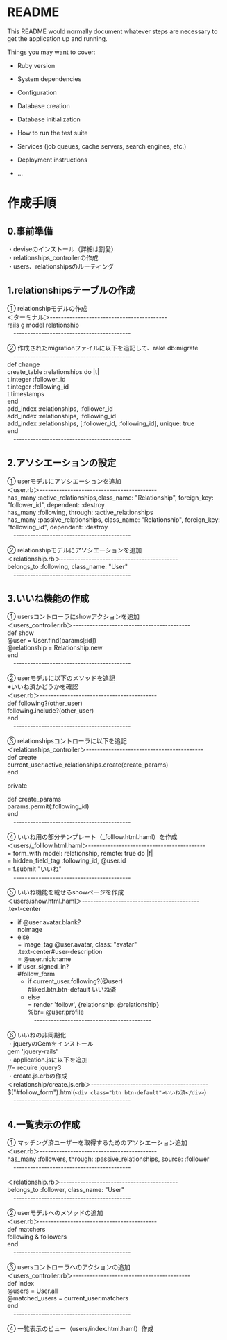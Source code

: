 # README

This README would normally document whatever steps are necessary to get the
application up and running.

Things you may want to cover:

* Ruby version

* System dependencies

* Configuration

* Database creation

* Database initialization

* How to run the test suite

* Services (job queues, cache servers, search engines, etc.)

* Deployment instructions

* ...

# 作成手順  
## 0.事前準備  
・deviseのインストール（詳細は割愛）  
・relationships_controllerの作成  
・users、relationshipsのルーティング  
## 1.relationshipsテーブルの作成  
① relationshipモデルの作成  
＜ターミナル＞------------------------------------------  
rails g model relationship  
　------------------------------------------  

② 作成されたmigrationファイルに以下を追記して、rake db:migrate  
　------------------------------------------  
  def change  
    create_table :relationships do |t|  
      t.integer :follower_id  
      t.integer :following_id  
      t.timestamps  
    end  
    add_index :relationships, :follower_id  
    add_index :relationships, :following_id  
    add_index :relationships, [:follower_id, :following_id], unique: true  
  end  
　------------------------------------------  

## 2.アソシエーションの設定  
① userモデルにアソシエーションを追加  
＜user.rb＞------------------------------------------  
  has_many :active_relationships,class_name:  "Relationship", foreign_key: "follower_id", dependent: :destroy  
  has_many :following, through: :active_relationships  
  has_many :passive_relationships, class_name: "Relationship", foreign_key: "following_id", dependent: :destroy  
　------------------------------------------  

② relationshipモデルにアソシエーションを追加  
＜relationship.rb＞------------------------------------------  
  belongs_to :following, class_name: "User"  
　------------------------------------------  

## 3.いいね機能の作成  
① usersコントローラにshowアクションを追加  
＜users_controller.rb＞------------------------------------------  
  def show  
    @user = User.find(params[:id])  
    @relationship = Relationship.new  
  end  
　------------------------------------------  

② userモデルに以下のメソッドを追記  
※いいね済かどうかを確認  
＜user.rb＞------------------------------------------  
  def following?(other_user)  
    following.include?(other_user)  
  end  
　------------------------------------------  

③ relationshipsコントローラに以下を追記  
＜relationships_controller＞------------------------------------------  
  def create  
    current_user.active_relationships.create(create_params)  
  end  

  private  

  def create_params  
    params.permit(:following_id)  
  end  
　------------------------------------------  

④ いいね用の部分テンプレート（_folllow.html.haml）を作成  
＜users/_folllow.html.haml＞------------------------------------------  
= form_with model: relationship, remote: true do |f|  
  = hidden_field_tag :following_id, @user.id  
  = f.submit "いいね"  
　------------------------------------------  

⑤ いいね機能を載せるshowページを作成  
＜users/show.html.haml＞------------------------------------------  
.text-center  
  - if @user.avatar.blank?  
    noimage  
  - else  
    = image_tag @user.avatar, class: "avatar"  
.text-center#user-description  
  = @user.nickname  
  - if user_signed_in?  
    #follow_form  
      - if current_user.following?(@user)  
        #liked.btn.btn-default いいね済  
      - else  
        = render 'follow', {relationship: @relationship}  
    %br= @user.profile  
　------------------------------------------  

⑥ いいねの非同期化  
・jqueryのGemをインストール  
gem 'jquery-rails'  
・application.jsに以下を追加  
//= require jquery3  
・create.js.erbの作成  
＜relationship/create.js.erb＞------------------------------------------  
$("#follow_form").html(`<div class="btn btn-default">いいね済</div>`)  
　------------------------------------------  

## 4.一覧表示の作成  
① マッチング済ユーザーを取得するためのアソシエーション追加  
＜user.rb＞------------------------------------------  
has_many :followers, through: :passive_relationships, source: :follower  
　------------------------------------------  

＜relationship.rb＞------------------------------------------  
belongs_to :follower, class_name: "User"  
　------------------------------------------  

② userモデルへのメソッドの追加  
＜user.rb＞------------------------------------------  
def matchers  
  following & followers  
end  
　------------------------------------------  

③ usersコントローラへのアクションの追加  
＜users_controller.rb＞------------------------------------------  
  def index  
    @users = User.all  
    @matched_users = current_user.matchers  
  end  
　------------------------------------------  

④ 一覧表示のビュー（users/index.html.haml）作成  